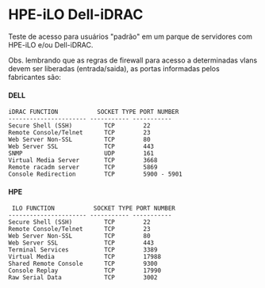 # HPE-iLO Dell-iDRAC

Teste de acesso para usuários "padrão" em um parque de servidores com HPE-iLO e/ou Dell-iDRAC.

Obs. lembrando que as regras de firewall para acesso a determinadas vlans devem ser liberadas (entrada/saida), as portas 
informadas pelos fabricantes são:

#### DELL
	iDRAC FUNCTION           SOCKET TYPE PORT NUMBER 
	---------------------- ----------- -----------
	Secure Shell (SSH)         TCP        22
	Remote Console/Telnet      TCP        23
	Web Server Non-SSL         TCP        80
	Web Server SSL             TCP        443
	SNMP                       UDP        161
	Virtual Media Server       TCP        3668
	Remote racadm server       TCP        5869
	Console Redirection        TCP        5900 - 5901
 
 #### HPE
	 ILO FUNCTION           SOCKET TYPE PORT NUMBER 
	---------------------- ----------- -----------
	Secure Shell (SSH)         TCP        22
	Remote Console/Telnet      TCP        23
	Web Server Non-SSL         TCP        80
	Web Server SSL             TCP        443
	Terminal Services          TCP        3389
	Virtual Media              TCP        17988
	Shared Remote Console      TCP        9300
	Console Replay             TCP        17990
	Raw Serial Data            TCP        3002
	
	
